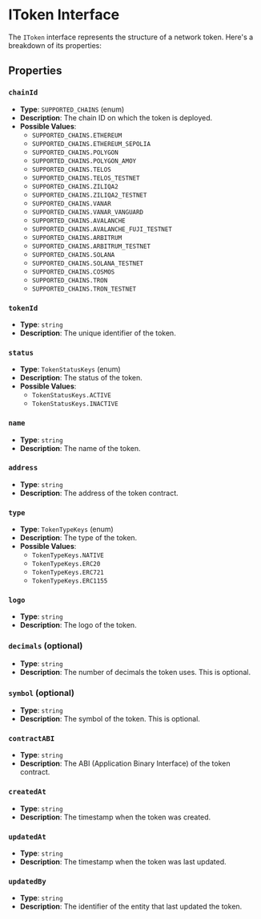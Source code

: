 # IToken Interface

The `IToken` interface represents the structure of a network token. Here's a breakdown of its properties:

## Properties

### `chainId`

- **Type**: `SUPPORTED_CHAINS` (enum)
- **Description**: The chain ID on which the token is deployed.
- **Possible Values**:
  - `SUPPORTED_CHAINS.ETHEREUM`
  - `SUPPORTED_CHAINS.ETHEREUM_SEPOLIA`
  - `SUPPORTED_CHAINS.POLYGON`
  - `SUPPORTED_CHAINS.POLYGON_AMOY`
  - `SUPPORTED_CHAINS.TELOS`
  - `SUPPORTED_CHAINS.TELOS_TESTNET`
  - `SUPPORTED_CHAINS.ZILIQA2`
  - `SUPPORTED_CHAINS.ZILIQA2_TESTNET`
  - `SUPPORTED_CHAINS.VANAR`
  - `SUPPORTED_CHAINS.VANAR_VANGUARD`
  - `SUPPORTED_CHAINS.AVALANCHE`
  - `SUPPORTED_CHAINS.AVALANCHE_FUJI_TESTNET`
  - `SUPPORTED_CHAINS.ARBITRUM`
  - `SUPPORTED_CHAINS.ARBITRUM_TESTNET`
  - `SUPPORTED_CHAINS.SOLANA`
  - `SUPPORTED_CHAINS.SOLANA_TESTNET`
  - `SUPPORTED_CHAINS.COSMOS`
  - `SUPPORTED_CHAINS.TRON`
  - `SUPPORTED_CHAINS.TRON_TESTNET`

### `tokenId`

- **Type**: `string`
- **Description**: The unique identifier of the token.

### `status`

- **Type**: `TokenStatusKeys` (enum)
- **Description**: The status of the token.
- **Possible Values**:
  - `TokenStatusKeys.ACTIVE`
  - `TokenStatusKeys.INACTIVE`

### `name`

- **Type**: `string`
- **Description**: The name of the token.

### `address`

- **Type**: `string`
- **Description**: The address of the token contract.

### `type`

- **Type**: `TokenTypeKeys` (enum)
- **Description**: The type of the token.
- **Possible Values**:
  - `TokenTypeKeys.NATIVE`
  - `TokenTypeKeys.ERC20`
  - `TokenTypeKeys.ERC721`
  - `TokenTypeKeys.ERC1155`

### `logo`

- **Type**: `string`
- **Description**: The logo of the token.

### `decimals` (optional)

- **Type**: `string`
- **Description**: The number of decimals the token uses. This is optional.

### `symbol` (optional)

- **Type**: `string`
- **Description**: The symbol of the token. This is optional.

### `contractABI`

- **Type**: `string`
- **Description**: The ABI (Application Binary Interface) of the token contract.

### `createdAt`

- **Type**: `string`
- **Description**: The timestamp when the token was created.

### `updatedAt`

- **Type**: `string`
- **Description**: The timestamp when the token was last updated.

### `updatedBy`

- **Type**: `string`
- **Description**: The identifier of the entity that last updated the token.
